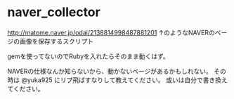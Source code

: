 naver_collector
===============

http://matome.naver.jp/odai/2138814998487881201
↑のようなNAVERのページの画像を保存するスクリプト

gemを使ってないのでRubyを入れたらそのまま動くはず。

NAVERの仕様なんか知らないから、動かないページがあるかもしれない。
その時は @yuka925 にリプ飛ばすなりして教えてください。
或いは自分で書き換えてください。
